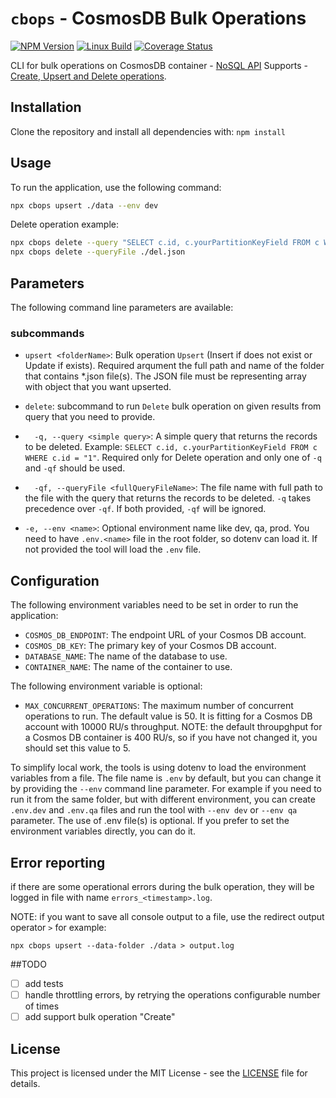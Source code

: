 # `cbops` - CosmosDB Bulk Operations

[![NPM Version][npm-version-image]][npm-url] [![Linux Build][github-actions-ci-image]][github-actions-ci-url] [![Coverage Status][coveralls-image]][coveralls-url]

CLI for bulk operations on CosmosDB container - [NoSQL API](https://learn.microsoft.com/en-us/azure/cosmos-db/nosql/)
Supports - [Create, Upsert and Delete operations](https://github.com/Azure/azure-sdk-for-js/blob/ee9a6e72ec8d9211a3765d27c7fd9d42d154256b/sdk/cosmosdb/cosmos/samples-dev/Bulk.ts#L81).

## Installation

Clone the repository and install all dependencies with:
`npm install`

## Usage

To run the application, use the following command:

```bash
npx cbops upsert ./data --env dev
```

Delete operation example:

```bash
npx cbops delete --query "SELECT c.id, c.yourPartitionKeyField FROM c WHERE c.yourPartitionKeyField = 'SOME VALUE'"
npx cbops delete --queryFile ./del.json
```

## Parameters

The following command line parameters are available:

### subcommands

- `upsert <folderName>`: Bulk operation `Upsert` (Insert if does not exist or Update if exists). Required arqument the full path and name of the folder that contains \*.json file(s). The JSON file must be representing array with object that you want upserted.
- `delete`: subcommand to run `Delete` bulk operation on given results from query that you need to provide.
- `  -q, --query <simple query>`: A simple query that returns the records to be deleted. Example: `SELECT c.id, c.yourPartitionKeyField FROM c WHERE c.id = "1"`. Required only for Delete operation and only one of `-q` and `-qf` should be used.
- `  -qf, --queryFile <fullQueryFileName>`: The file name with full path to the file with the query that returns the records to be deleted. `-q` takes precedence over `-qf`. If both provided, `-qf` will be ignored.

- `-e, --env <name>`: Optional environment name like dev, qa, prod. You need to have `.env.<name>` file in the root folder, so dotenv can load it. If not provided the tool will load the `.env` file.

## Configuration

The following environment variables need to be set in order to run the application:

- `COSMOS_DB_ENDPOINT`: The endpoint URL of your Cosmos DB account.
- `COSMOS_DB_KEY`: The primary key of your Cosmos DB account.
- `DATABASE_NAME`: The name of the database to use.
- `CONTAINER_NAME`: The name of the container to use.

The following environment variable is optional:

- `MAX_CONCURRENT_OPERATIONS`: The maximum number of concurrent operations to run. The default value is 50. It is fitting for a Cosmos DB account with 10000 RU/s throughput.
  NOTE: the default throupghput for a Cosmos DB container is 400 RU/s, so if you have not changed it, you should set this value to 5.

To simplify local work, the tools is using dotenv to load the environment variables from a file. The file name is `.env` by default, but you can change it by providing the `--env` command line parameter.
For example if you need to run it from the same folder, but with different environment, you can create `.env.dev` and `.env.qa` files and run the tool with `--env dev` or `--env qa` parameter.
The use of .env file(s) is optional. If you prefer to set the environment variables directly, you can do it.

## Error reporting

if there are some operational errors during the bulk operation, they will be logged in file with name `errors_<timestamp>.log`.

NOTE: if you want to save all console output to a file, use the redirect output operator `>` for example:

`npx cbops upsert --data-folder ./data > output.log`

##TODO

- [ ] add tests
- [ ] handle throttling errors, by retrying the operations configurable number of times
- [ ] add support bulk operation "Create"

## License

This project is licensed under the MIT License - see the [LICENSE](LICENSE) file for details.

[github-actions-ci-image]: https://badgen.net/github/checks/expressjs/express/master?label=linux
[github-actions-ci-url]: https://github.com/expressjs/express/actions/workflows/ci.yml
[coveralls-image]: https://coveralls.io/repos/github/ntodorov/cosmos-bulk-ops/badge.svg?branch=master
[coveralls-url]: https://coveralls.io/github/ntodorov/cosmos-bulk-ops?branch=master
[npm-url]: https://npmjs.org/package/cbops
[npm-version-image]: https://badgen.net/npm/v/cbops
